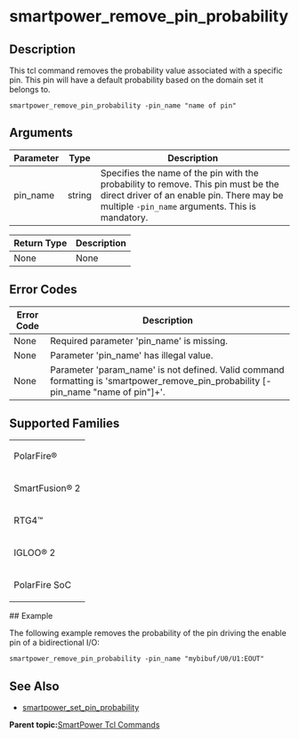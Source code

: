 # smartpower\_remove\_pin\_probability

## Description

This tcl command removes the probability value associated with a specific pin. This pin will have a default probability based on the domain set it belongs to.

```
smartpower_remove_pin_probability -pin_name "name of pin"
```

## Arguments

|Parameter|Type|Description|
|---------|----|-----------|
|pin\_name|string|Specifies the name of the pin with the probability to remove. This pin must be the direct driver of an enable pin. There may be multiple `-pin_name` arguments. This is mandatory.|

|Return Type|Description|
|-----------|-----------|
|None|None|

## Error Codes

|Error Code|Description|
|----------|-----------|
|None|Required parameter 'pin\_name' is missing.|
|None|Parameter 'pin\_name' has illegal value.|
|None|Parameter 'param\_name' is not defined. Valid command formatting is 'smartpower\_remove\_pin\_probability \[-pin\_name "name of pin"\]+'.|

## Supported Families

<table id="GUID-549A7E20-40AE-4AEC-B4B4-84CCC743C92E"><tbody><tr><td>

PolarFire®

</td></tr><tr><td>

SmartFusion® 2

</td></tr><tr><td>

RTG4™

</td></tr><tr><td>

IGLOO® 2

</td></tr><tr><td>

PolarFire SoC

</td></tr></tbody>
</table>## Example

The following example removes the probability of the pin driving the enable pin of a bidirectional I/O:

```
smartpower_remove_pin_probability -pin_name "mybibuf/U0/U1:EOUT"
```

## See Also

-   [smartpower\_set\_pin\_probability](GUID-7C2ABDE5-6656-4008-9C23-F1B2F717D988.md)

**Parent topic:**[SmartPower Tcl Commands](GUID-33C45F08-A467-4461-B5EF-8D86325E235A.md)

